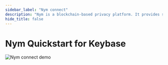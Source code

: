 ```yaml
---
sidebar_label: "Nym connect"
description: "Nym is a blockchain-based privacy platform. It provides strong network-level privacy against sophisticated end-to-end attackers, and anonymous transactions using blinded, re-randomizable, decentralized credentials."
hide_title: false
---
```


# Nym Quickstart for Keybase

![Nym connect demo](/img/docs/nym-connect.gif)
